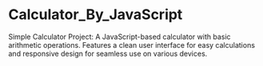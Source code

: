 # Calculator_By_JavaScript
Simple Calculator Project: A JavaScript-based calculator with basic arithmetic operations. Features a clean user interface for easy calculations and responsive design for seamless use on various devices.
